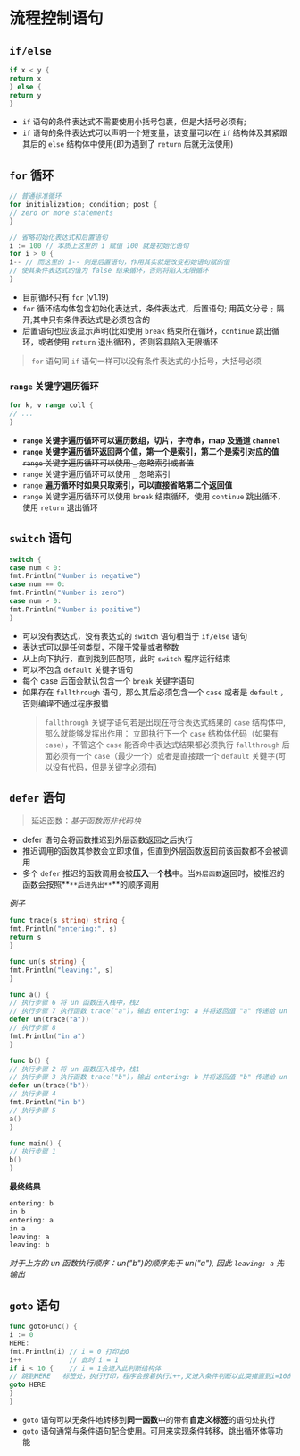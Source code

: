 # 流程控制语句

## `if/else`

```go
if x < y {
return x
} else {
return y
}
```

- `if` 语句的条件表达式不需要使用小括号包裹，但是大括号必须有;
- `if` 语句的条件表达式可以声明一个短变量，该变量可以在 `if` 结构体及其紧跟其后的
  `else` 结构体中使用(即为遇到了 `return` 后就无法使用)

## `for` 循环

```go
// 普通标准循环
for initialization; condition; post {
// zero or more statements
}

// 省略初始化表达式和后置语句
i := 100 // 本质上这里的 i 赋值 100 就是初始化语句
for i > 0 {
i-- // 而这里的 i-- 则是后置语句，作用其实就是改变初始语句赋的值
// 使其条件表达式的值为 false 结束循环，否则将陷入无限循环
}
```

- 目前循环只有 `for` (v1.19)
- `for` 循环结构体包含初始化表达式，条件表达式，后置语句;
  用英文分号 `;` 隔开;其中只有条件表达式是必须包含的
- 后置语句也应该显示声明(比如使用 `break` 结束所在循环，`continue` 跳出循环，或者使用 `return` 退出循环)，否则容县陷入无限循环

> `for` 语句同 `if` 语句一样可以没有条件表达式的小括号，大括号必须

### `range` 关键字遍历循环

```go
for k, v range coll {
// ...
}
```

- **`range` 关键字遍历循环可以遍历数组，切片，字符串，map 及通道 `channel`**
- **`range` 关键字遍历循环返回两个值，第一个是索引，第二个是索引对应的值**
  ~~`range` 关键字遍历循环可以使用 `_` 忽略索引或者值~~
- `range` 关键字遍历循环可以使用 `_` 忽略索引
- `range` **遍历循环时如果只取索引，可以直接省略第二个返回值**
- `range` 关键字遍历循环可以使用 `break` 结束循环，使用 `continue` 跳出循环，使用 `return` 退出循环

## `switch` 语句

```go
switch {
case num < 0:
fmt.Println("Number is negative")
case num == 0:
fmt.Println("Number is zero")
case num > 0:
fmt.Println("Number is positive")
}
```

- 可以没有表达式，没有表达式的 `switch` 语句相当于 `if/else` 语句
- 表达式可以是任何类型，不限于常量或者整数
- 从上向下执行，直到找到匹配项，此时 `switch` 程序运行结束
- 可以不包含 `default` 关键字语句
- 每个 case 后面会默认包含一个 `break` 关键字语句
- 如果存在 `fallthrough` 语句，那么其后必须包含一个 `case` 或者是 `default` ，否则编译不通过程序报错
  > `fallthrough` 关键字语句若是出现在符合表达式结果的 `case` 结构体中,那么就能够发挥出作用：
  > 立即执行下一个 `case` 结构体代码（如果有 `case`），不管这个 `case` 能否命中表达式结果都必须执行
  > `fallthrough` 后面必须有一个 `case`（最少一个）或者是直接跟一个 `default` 关键字(可以没有代码，但是关键字必须有)

## `defer` 语句

> 延迟函数：*基于函数而非代码块*

- defer 语句会将函数推迟到外层函数返回之后执行
- 推迟调用的函数其参数会立即求值，但直到外层函数返回前该函数都不会被调用
- 多个 `defer` 推迟的函数调用会被**压入一个栈**中。当`外层函数`返回时，被推迟的函数会按照**`**后进先出**`**的顺序调用

*例子*

```go
func trace(s string) string {
fmt.Println("entering:", s)
return s
}

func un(s string) {
fmt.Println("leaving:", s)
}

func a() {
// 执行步骤 6 将 un 函数压入栈中，栈2
// 执行步骤 7 执行函数 trace("a")，输出 entering: a 并将返回值 "a" 传递给 un 函数
defer un(trace("a"))
// 执行步骤 8
fmt.Println("in a")
}

func b() {
// 执行步骤 2 将 un 函数压入栈中，栈1
// 执行步骤 3 执行函数 trace("b")，输出 entering: b 并将返回值 "b" 传递给 un 函数
defer un(trace("b"))
// 执行步骤 4
fmt.Println("in b")
// 执行步骤 5
a()
}

func main() {
// 执行步骤 1
b()
}
```

**最终结果**

```go
entering: b
in b
entering: a
in a
leaving: a
leaving: b
```

*对于上方的 un 函数执行顺序：un("b")的顺序先于 un("a"), 因此 `leaving: a` 先输出*

## `goto` 语句

```go
func gotoFunc() {
i := 0
HERE:
fmt.Println(i) // i = 0 打印出0
i++            // 此时 i = 1
if i < 10 {    // i = 1会进入此判断结构体
// 跳到HERE	标签处，执行打印，程序会接着执行i++,又进入条件判断以此类推直到i=10的时候程序运行结束
goto HERE
}
}
```

- `goto` 语句可以无条件地转移到**同一函数**中的带有**自定义标签**的语句处执行
- `goto` 语句通常与条件语句配合使用。可用来实现条件转移，跳出循环体等功能